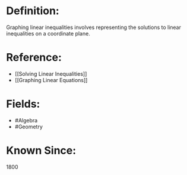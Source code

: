 

# Definition:
Graphing linear inequalities involves representing the solutions to linear inequalities on a coordinate plane.

# Reference:
- [[Solving Linear Inequalities]]
- [[Graphing Linear Equations]]

# Fields: 
- #Algebra
- #Geometry

# Known Since:
1800

